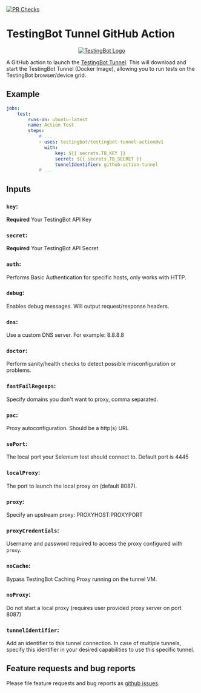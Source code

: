 [![PR Checks](https://github.com/testingbot/testingbot-tunnel-action/actions/workflows/main.yml/badge.svg)](https://github.com/testingbot/testingbot-tunnel-action/actions/workflows/main.yml)

# TestingBot Tunnel GitHub Action

<p align="center">
  <a href="https://testingbot.com"><img alt="TestingBot Logo" src="https://testingbot.com/assets/about.png"></a>
</p>

A GitHub action to launch the [TestingBot Tunnel](https://testingbot.com/support/other/tunnel).
This will download and start the TestingBot Tunnel (Docker Image), allowing you to run tests on the TestingBot browser/device grid.

## Example

```yaml
jobs:
    test:
        runs-on: ubuntu-latest
        name: Action Test
        steps:
            # ...
            - uses: testingbot/testingbot-tunnel-action@v1
              with:
                  key: ${{ secrets.TB_KEY }}
                  secret: ${{ secrets.TB_SECRET }}
                  tunnelIdentifier: github-action-tunnel
            # ...
```

## Inputs

### `key`:

**Required** Your TestingBot API Key

### `secret`:

**Required** Your TestingBot API Secret

### `auth`:

Performs Basic Authentication for specific hosts, only works with HTTP.

### `debug`:

Enables debug messages. Will output request/response headers.

### `dns`:

Use a custom DNS server. For example: 8.8.8.8

### `doctor`:

Perform sanity/health checks to detect possible misconfiguration or problems.

### `fastFailRegexps`:

Specify domains you don't want to proxy, comma separated.

### `pac`:

Proxy autoconfiguration. Should be a http(s) URL

### `sePort`:

The local port your Selenium test should connect to. Default port is 4445

### `localProxy`:

The port to launch the local proxy on (default 8087).

### `proxy`:

Specify an upstream proxy: PROXYHOST:PROXYPORT

### `proxyCredentials`:

Username and password required to access the proxy configured with `proxy`.

### `noCache`:

Bypass TestingBot Caching Proxy running on the tunnel VM.

### `noProxy`:

Do not start a local proxy (requires user provided proxy server on port 8087)

### `tunnelIdentifier`:

Add an identifier to this tunnel connection.
In case of multiple tunnels, specify this identifier in your desired capabilities to use this specific tunnel.

## Feature requests and bug reports
Please file feature requests and bug reports as [github issues](https://github.com/browserstack/github-actions/issues).